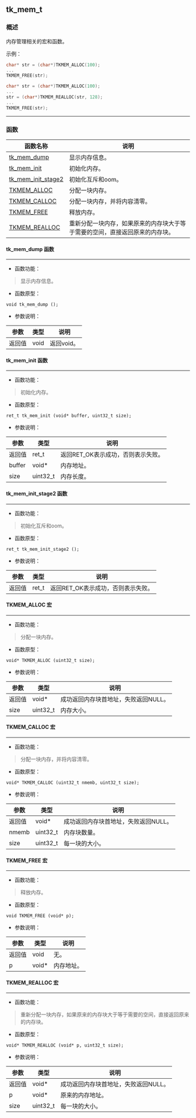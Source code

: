 ## tk\_mem\_t
### 概述
内存管理相关的宏和函数。

示例：

```c
char* str = (char*)TKMEM_ALLOC(100);
...
TKMEM_FREE(str);
```

```c
char* str = (char*)TKMEM_ALLOC(100);
...
str = (char*)TKMEM_REALLOC(str, 128);
...
TKMEM_FREE(str);
```
----------------------------------
### 函数
<p id="tk_mem_t_methods">

| 函数名称 | 说明 | 
| -------- | ------------ | 
| <a href="#tk_mem_t_tk_mem_dump">tk\_mem\_dump</a> | 显示内存信息。 |
| <a href="#tk_mem_t_tk_mem_init">tk\_mem\_init</a> | 初始化内存。 |
| <a href="#tk_mem_t_tk_mem_init_stage2">tk\_mem\_init\_stage2</a> | 初始化互斥和oom。 |
| <a href="#tk_mem_t_TKMEM_ALLOC">TKMEM\_ALLOC</a> | 分配一块内存。 |
| <a href="#tk_mem_t_TKMEM_CALLOC">TKMEM\_CALLOC</a> | 分配一块内存，并将内容清零。 |
| <a href="#tk_mem_t_TKMEM_FREE">TKMEM\_FREE</a> | 释放内存。 |
| <a href="#tk_mem_t_TKMEM_REALLOC">TKMEM\_REALLOC</a> | 重新分配一块内存，如果原来的内存块大于等于需要的空间，直接返回原来的内存块。 |
#### tk\_mem\_dump 函数
-----------------------

* 函数功能：

> <p id="tk_mem_t_tk_mem_dump">显示内存信息。

* 函数原型：

```
void tk_mem_dump ();
```

* 参数说明：

| 参数 | 类型 | 说明 |
| -------- | ----- | --------- |
| 返回值 | void | 返回void。 |
#### tk\_mem\_init 函数
-----------------------

* 函数功能：

> <p id="tk_mem_t_tk_mem_init">初始化内存。

* 函数原型：

```
ret_t tk_mem_init (void* buffer, uint32_t size);
```

* 参数说明：

| 参数 | 类型 | 说明 |
| -------- | ----- | --------- |
| 返回值 | ret\_t | 返回RET\_OK表示成功，否则表示失败。 |
| buffer | void* | 内存地址。 |
| size | uint32\_t | 内存长度。 |
#### tk\_mem\_init\_stage2 函数
-----------------------

* 函数功能：

> <p id="tk_mem_t_tk_mem_init_stage2">初始化互斥和oom。

* 函数原型：

```
ret_t tk_mem_init_stage2 ();
```

* 参数说明：

| 参数 | 类型 | 说明 |
| -------- | ----- | --------- |
| 返回值 | ret\_t | 返回RET\_OK表示成功，否则表示失败。 |
#### TKMEM\_ALLOC 宏
-----------------------

* 函数功能：

> <p id="tk_mem_t_TKMEM_ALLOC">分配一块内存。

* 函数原型：

```
void* TKMEM_ALLOC (uint32_t size);
```

* 参数说明：

| 参数 | 类型 | 说明 |
| -------- | ----- | --------- |
| 返回值 | void* | 成功返回内存块首地址，失败返回NULL。 |
| size | uint32\_t | 内存大小。 |
#### TKMEM\_CALLOC 宏
-----------------------

* 函数功能：

> <p id="tk_mem_t_TKMEM_CALLOC">分配一块内存，并将内容清零。

* 函数原型：

```
void* TKMEM_CALLOC (uint32_t nmemb, uint32_t size);
```

* 参数说明：

| 参数 | 类型 | 说明 |
| -------- | ----- | --------- |
| 返回值 | void* | 成功返回内存块首地址，失败返回NULL。 |
| nmemb | uint32\_t | 内存块数量。 |
| size | uint32\_t | 每一块的大小。 |
#### TKMEM\_FREE 宏
-----------------------

* 函数功能：

> <p id="tk_mem_t_TKMEM_FREE">释放内存。

* 函数原型：

```
void TKMEM_FREE (void* p);
```

* 参数说明：

| 参数 | 类型 | 说明 |
| -------- | ----- | --------- |
| 返回值 | void | 无。 |
| p | void* | 内存地址。 |
#### TKMEM\_REALLOC 宏
-----------------------

* 函数功能：

> <p id="tk_mem_t_TKMEM_REALLOC">重新分配一块内存，如果原来的内存块大于等于需要的空间，直接返回原来的内存块。

* 函数原型：

```
void* TKMEM_REALLOC (void* p, uint32_t size);
```

* 参数说明：

| 参数 | 类型 | 说明 |
| -------- | ----- | --------- |
| 返回值 | void* | 成功返回内存块首地址，失败返回NULL。 |
| p | void* | 原来的内存地址。 |
| size | uint32\_t | 每一块的大小。 |
